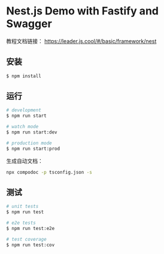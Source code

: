 # Nest.js Demo with Fastify and Swagger

教程文档链接： <https://leader.js.cool/#/basic/framework/nest>

## 安装

```bash
$ npm install
```

## 运行

```bash
# development
$ npm run start

# watch mode
$ npm run start:dev

# production mode
$ npm run start:prod
```

生成自动文档：

```bash
npx compodoc -p tsconfig.json -s
```

## 测试

```bash
# unit tests
$ npm run test

# e2e tests
$ npm run test:e2e

# test coverage
$ npm run test:cov
```
